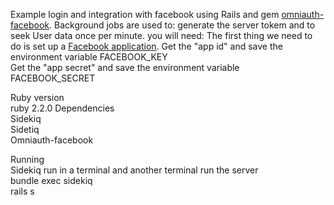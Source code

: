 Example login and integration with facebook using Rails and gem [omniauth-facebook](https://github.com/mkdynamic/omniauth-facebook).
Background jobs are used to: generate the server tokem and to seek User data once per minute.
you will need:
  The first thing we need to do is set up a [Facebook application](http://developers.facebook.com/apps).
  Get the "app id" and save the environment variable		FACEBOOK_KEY  
  Get the "app secret" and save the environment variable	FACEBOOK_SECRET


Ruby version
  <br/>ruby 2.2.0
Dependencies
<br/>Sidekiq
<br/>Sidetiq
<br/>Omniauth-facebook

Running
<br/>Sidekiq run in a terminal and another terminal run the server
<br/>bundle exec sidekiq
<br/>rails s


